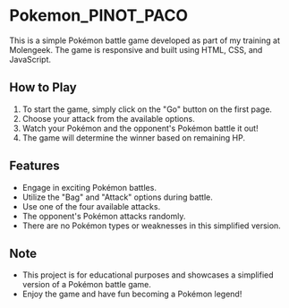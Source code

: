 # Pokemon_PINOT_PACO
This is a simple Pokémon battle game developed as part of my training at Molengeek. The game is responsive and built using HTML, CSS, and JavaScript.

## How to Play

1. To start the game, simply click on the "Go" button on the first page.
2. Choose your attack from the available options.
3. Watch your Pokémon and the opponent's Pokémon battle it out!
4. The game will determine the winner based on remaining HP.

## Features

- Engage in exciting Pokémon battles.
- Utilize the "Bag" and "Attack" options during battle.
- Use one of the four available attacks.
- The opponent's Pokémon attacks randomly.
- There are no Pokémon types or weaknesses in this simplified version.

## Note

- This project is for educational purposes and showcases a simplified version of a Pokémon battle game.
- Enjoy the game and have fun becoming a Pokémon legend!

